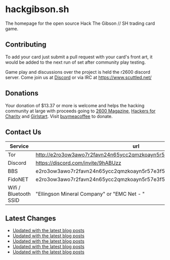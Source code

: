 # hackgibson.sh
The homepage for the open source Hack The Gibson // SH trading card game.


## Contributing

To add your card just submit a pull request with your card's front art, it would be added to the next run of set after community play testing.

Game play and discussions over the project is held the r2600 discord server. Come join us at [Discord](https://discord.com/invite/9hABUzz) or via IRC at https://www.scuttled.net/


## Donations

Your donation of $13.37 or more is welcome and helps the hacking community at large with proceeds going to [2600 Magazine](https://2600.com/), [Hackers for Charity](https://hackersforcharity.org) and [Girlstart](https://girlstart.org).  Visit [buymeacoffee](https://www.buymeacoffee.com/hackgibson.sh) to donate.


## Contact Us

Service | url
-|-
Tor | http://e2ro3ow3awo7r2favn24n65ycc2qmzkoayn5r57e3f56nvjwdcgg32ad.onion
Discord | https://discord.com/invite/9hABUzz
BBS | e2ro3ow3awo7r2favn24n65ycc2qmzkoayn5r57e3f56nvjwdcgg32ad.onion:23
FidoNET | e2ro3ow3awo7r2favn24n65ycc2qmzkoayn5r57e3f56nvjwdcgg32ad.onion:24554
Wifi / Bluetooth SSID | "Ellingson Mineral Company" or "EMC Net - <fidonet address>"

## Latest Changes
<!-- BLOG-POST-LIST:START -->
- [Updated with the latest blog posts](https://github.com/DFW2600/hackgibson.sh/commit/b3939803b004d3a095c744db1c4f6abf413e647e)
- [Updated with the latest blog posts](https://github.com/DFW2600/hackgibson.sh/commit/2237b34f4fb54b0da96262be64778f93b1560d8a)
- [Updated with the latest blog posts](https://github.com/DFW2600/hackgibson.sh/commit/1be209f4c6f7f65061dc4863bbd28a1941b63bcb)
- [Updated with the latest blog posts](https://github.com/DFW2600/hackgibson.sh/commit/a8a273db1dac18060f98aee36ee7e836b3b45296)
- [Updated with the latest blog posts](https://github.com/DFW2600/hackgibson.sh/commit/6ca168900eb8751740278033f4afb803ee35e1f4)
<!-- BLOG-POST-LIST:END -->
